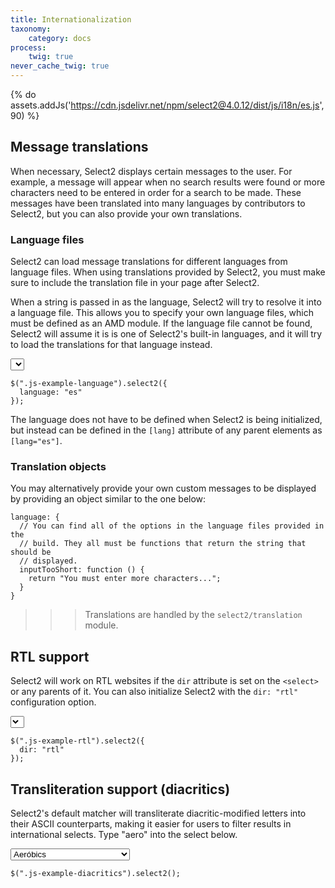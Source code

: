 ```yaml
---
title: Internationalization
taxonomy:
    category: docs
process:
    twig: true
never_cache_twig: true
---
```


{% do assets.addJs('https://cdn.jsdelivr.net/npm/select2@4.0.12/dist/js/i18n/es.js', 90) %}

## Message translations

When necessary, Select2 displays certain messages to the user.  For example, a message will appear when no search results were found or more characters need to be entered in order for a search to be made. These messages have been translated into many languages by contributors to Select2, but you can also provide your own translations.

### Language files

Select2 can load message translations for different languages from language files.  When using translations provided by Select2, you must make sure to include the translation file in your page after Select2.

When a string is passed in as the language, Select2 will try to resolve it into a language file. This allows you to specify your own language files, which must be defined as an AMD module. If the language file cannot be found, Select2 will assume it is is one of Select2's built-in languages, and it will try to load the translations for that language instead.

<div class="s2-example">
    <p>
      <select class="js-example-language js-states form-control">
      </select>
    </p>
</div>

```
$(".js-example-language").select2({
  language: "es"
});
```

<script type="text/javascript">
    $(".js-example-language").select2({
      language: "es"
    });
</script>

The language does not have to be defined when Select2 is being initialized, but instead can be defined in the `[lang]` attribute of any parent elements as `[lang="es"]`.

### Translation objects

You may alternatively provide your own custom messages to be displayed by providing an object similar to the one below:

```
language: {
  // You can find all of the options in the language files provided in the
  // build. They all must be functions that return the string that should be
  // displayed.
  inputTooShort: function () {
    return "You must enter more characters...";
  }
}
```

>>> Translations are handled by the `select2/translation` module.

## RTL support

Select2 will work on RTL websites if the `dir` attribute is set on the `<select>` or any parents of it. You can also initialize Select2 with the `dir: "rtl"` configuration option.

<div class="s2-example">
    <p>
      <select class="js-example-rtl js-states form-control" dir="rtl"></select>
    </p>
</div>

```
$(".js-example-rtl").select2({
  dir: "rtl"
});
```

<script type="text/javascript">
    $(".js-example-rtl").select2({
      dir: "rtl"
    });
</script>

## Transliteration support (diacritics)

Select2's default matcher will transliterate diacritic-modified letters into their ASCII counterparts, making it easier for users to filter results in international selects. Type "aero" into the select below.

<div class="s2-example">
  <p>
    <select class="js-example-diacritics form-control">
      <option>Aeróbics</option>
      <option>Aeróbics en Agua</option>
      <option>Aerografía</option>
      <option>Aeromodelaje</option>
      <option>Águilas</option>
      <option>Ajedrez</option>
      <option>Ala Delta</option>
      <option>Álbumes de Música</option>
      <option>Alusivos</option>
      <option>Análisis de Escritura a Mano</option>
    </select>
  </p>
</div>

```
$(".js-example-diacritics").select2();
```

<script type="text/javascript">
    $(".js-example-diacritics").select2();
</script>
